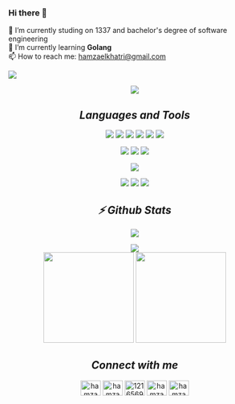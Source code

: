 ### Hi there 👋
🔭 I’m currently studing on 1337 and bachelor's degree of software engineering<br>
🌱 I’m currently learning <strong>Golang</strong><br>
📫 How to reach me: hamzaelkhatri@gmail.com<br>

![](https://komarev.com/ghpvc/?username=hamzaelkhatri)
<div style="text-align:center">
 
![](https://badge42.vercel.app/api/v2/cl2ow7udn000609mnvbnr48wv/stats?cursusId=21&coalitionId=74)
 
<h2 align='center'><i>Languages and Tools</i></h2>

![](https://img.shields.io/badge/code-java-informational?style=flat&logo=java&logoColor=white&color=blueviolet)
![](https://img.shields.io/badge/code-javascript-informational?style=flat&logo=javascript&logoColor=white&color=blueviolet)
![](https://img.shields.io/badge/code-typescript-informational?style=flat&logo=typescript&logoColor=white&color=blueviolet)
![](https://img.shields.io/badge/code-c++-informational?style=flat&logo=cplusplus&logoColor=white&color=blueviolet)
![](https://img.shields.io/badge/code-c-informational?style=flat&logo=C&logoColor=white&color=blueviolet)
![](https://img.shields.io/badge/code-Csharp-informational?style=flat&logo=csharp&logoColor=white&color=blueviolet)

![](https://img.shields.io/badge/tools-docker-informational?style=flat&logo=docker&logoColor=white&color=important)
![](https://img.shields.io/badge/tools-kubernetes-informational?style=flat&logo=kubernetes&logoColor=white&color=important)
![](https://img.shields.io/badge/agile-git-informational?style=flat&logo=git&logoColor=white&color=important)

![](https://img.shields.io/badge/db-relational-informational?style=flat&logo=postgresql&logoColor=white&color=red)

![](https://img.shields.io/badge/os-linux-informational?style=flat&logo=ubuntu&logoColor=white&color=yellowgreen)
![](https://img.shields.io/badge/os-macos-informational?style=flat&logo=macos&logoColor=white&color=yellowgreen)
![](https://img.shields.io/badge/os-windows-informational?style=flat&logo=macos&logoColor=white&color=yellowgreen)


<h2 align='center'><i>⚡ Github Stats</i></h2>

![](https://activity-graph.herokuapp.com/graph?username=hamzaelkhatri&theme=react-dark)

<div align='center'>
  <img src="https://github-profile-summary-cards.vercel.app/api/cards/profile-details?username=hamzaelkhatri&theme=dracula" /></br>
    <img height="180em" src="https://github-profile-summary-cards.vercel.app/api/cards/repos-per-language?username=hamzaelkhatri&theme=dracula"/>
  <img height="180em" src="https://github-profile-summary-cards.vercel.app/api/cards/most-commit-language?username=hamzaelkhatri&theme=dracula"/>
</div>

<h2 align='center'><i>Connect with me</i></h2>

<!-- <h3 align="left">:</h3> -->
<p align="center">
<a href="https://twitter.com/Helkhatr12" target="blank"><img align="center" src="https://raw.githubusercontent.com/rahuldkjain/github-profile-readme-generator/master/src/images/icons/Social/twitter.svg" alt="hamzaelkhatri" height="30" width="40" /></a>
<a href="https://www.linkedin.com/in/hamza-elkhatri/" target="blank"><img align="center" src="https://raw.githubusercontent.com/rahuldkjain/github-profile-readme-generator/master/src/images/icons/Social/linked-in-alt.svg" alt="hamzaelkhatri" height="30" width="40" /></a>
<a href="https://stackoverflow.com/users/13795805/" target="blank"><img align="center" src="https://raw.githubusercontent.com/rahuldkjain/github-profile-readme-generator/master/src/images/icons/Social/stack-overflow.svg" alt="12165699" height="30" width="40" /></a>
<a href="https://fb.com/hamzaelkhatri" target="blank"><img align="center" src="https://raw.githubusercontent.com/rahuldkjain/github-profile-readme-generator/master/src/images/icons/Social/facebook.svg" alt="hamzaelkhatri" height="30" width="40" /></a>
<a href="https://instagram.com/hamzaelkhatri" target="blank"><img align="center" src="https://raw.githubusercontent.com/rahuldkjain/github-profile-readme-generator/master/src/images/icons/Social/instagram.svg" alt="hamzaelkhatri" height="30" width="40" /></a>
</p>


</div>
